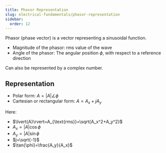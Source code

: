 ```yaml
---
title: Phasor Representation
slug: electrical-fundamentals/phasor-representation
sidebar:
  order: 12
---
```


Phasor (phase vector) is a vector representing a sinusoidal function.

- Magnitude of the phasor: rms value of the wave
- Angle of the phasor: The angular position $\phi$, with respect to a reference
  direction

Can also be represented by a complex number.

## Representation

- Polar form: $A=\lvert{A}\rvert\angle\phi$
- Cartesian or rectangular form: $A=A_x+jA_y$

Here:

- $\lvert{A}\rvert=A_{\text{rms}}=\sqrt{A_x^2+A_y^2}$
- $A_x=\lvert{A}\rvert\cos{\phi}$
- $A_y=\lvert{A}\rvert\sin{\phi}$
- $j=\sqrt{-1}$
- $\tan{\phi}=\frac{A_y}{A_x}$

